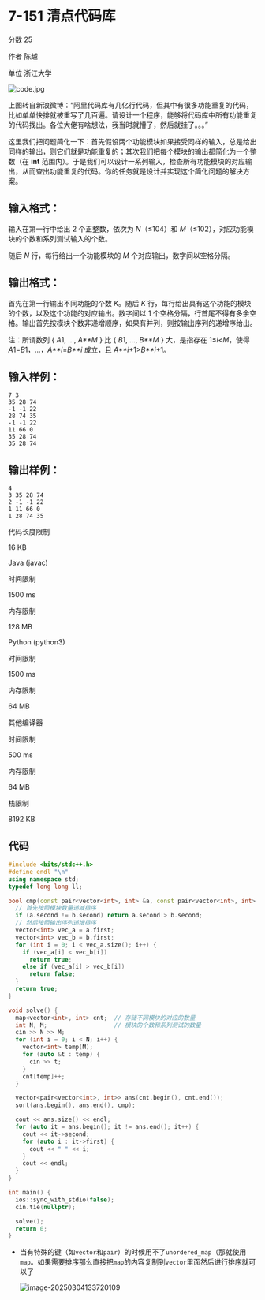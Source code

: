 # **7-151 清点代码库**

分数 25

作者 陈越

单位 浙江大学

![code.jpg](https://gitee.com/chen-houchao/images/raw/master/img/20250304133555440.jpeg)

上图转自新浪微博：“阿里代码库有几亿行代码，但其中有很多功能重复的代码，比如单单快排就被重写了几百遍。请设计一个程序，能够将代码库中所有功能重复的代码找出。各位大佬有啥想法，我当时就懵了，然后就挂了。。。”

这里我们把问题简化一下：首先假设两个功能模块如果接受同样的输入，总是给出同样的输出，则它们就是功能重复的；其次我们把每个模块的输出都简化为一个整数（在 **int** 范围内）。于是我们可以设计一系列输入，检查所有功能模块的对应输出，从而查出功能重复的代码。你的任务就是设计并实现这个简化问题的解决方案。

## 输入格式：

输入在第一行中给出 2 个正整数，依次为 *N*（≤104）和 *M*（≤102），对应功能模块的个数和系列测试输入的个数。

随后 *N* 行，每行给出一个功能模块的 *M* 个对应输出，数字间以空格分隔。

## 输出格式：

首先在第一行输出不同功能的个数 *K*。随后 *K* 行，每行给出具有这个功能的模块的个数，以及这个功能的对应输出。数字间以 1 个空格分隔，行首尾不得有多余空格。输出首先按模块个数非递增顺序，如果有并列，则按输出序列的递增序给出。

注：所谓数列 { *A*1, ..., *A**M* } 比 { *B*1, ..., *B**M* } 大，是指存在 1≤*i*<*M*，使得 *A*1=*B*1，...，*A**i*=*B**i* 成立，且 *A**i*+1>*B**i*+1。

## 输入样例：

```in
7 3
35 28 74
-1 -1 22
28 74 35
-1 -1 22
11 66 0
35 28 74
35 28 74
```

## 输出样例：

```out
4
3 35 28 74
2 -1 -1 22
1 11 66 0
1 28 74 35
```

代码长度限制

16 KB

Java (javac)

时间限制

1500 ms

内存限制

128 MB

Python (python3)

时间限制

1500 ms

内存限制

64 MB

其他编译器

时间限制

500 ms

内存限制

64 MB

栈限制

8192 KB

## 代码

```cpp
#include <bits/stdc++.h>
#define endl "\n"
using namespace std;
typedef long long ll;

bool cmp(const pair<vector<int>, int> &a, const pair<vector<int>, int> &b) {
  // 首先按照模块数量递减排序
  if (a.second != b.second) return a.second > b.second;
  // 然后按照输出序列递增排序
  vector<int> vec_a = a.first;
  vector<int> vec_b = b.first;
  for (int i = 0; i < vec_a.size(); i++) {
    if (vec_a[i] < vec_b[i])
      return true;
    else if (vec_a[i] > vec_b[i])
      return false;
  }
  return true;
}

void solve() {
  map<vector<int>, int> cnt;  // 存储不同模块的对应的数量
  int N, M;                   // 模块的个数和系列测试的数量
  cin >> N >> M;
  for (int i = 0; i < N; i++) {
    vector<int> temp(M);
    for (auto &t : temp) {
      cin >> t;
    }
    cnt[temp]++;
  }

  vector<pair<vector<int>, int>> ans(cnt.begin(), cnt.end());
  sort(ans.begin(), ans.end(), cmp);

  cout << ans.size() << endl;
  for (auto it = ans.begin(); it != ans.end(); it++) {
    cout << it->second;
    for (auto i : it->first) {
      cout << " " << i;
    }
    cout << endl;
  }
}

int main() {
  ios::sync_with_stdio(false);
  cin.tie(nullptr);

  solve();
  return 0;
}
```

- 当有特殊的键（如`vector`和`pair`）的时候用不了`unordered_map`（那就使用`map`。如果需要排序那么直接把`map`的内容复制到`vector`里面然后进行排序就可以了

  ![image-20250304133720109](https://gitee.com/chen-houchao/images/raw/master/img/20250304133720202.png)